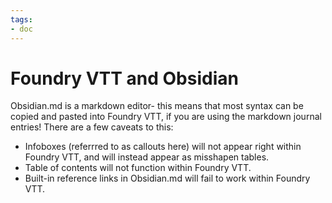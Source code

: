 ```yaml
---
tags:
- doc
---
```

# Foundry VTT and Obsidian
Obsidian.md is a markdown editor- this means that most syntax can be copied and pasted into Foundry VTT, if you are using the markdown journal entries! There are a few caveats to this:
- Infoboxes (referrred to as callouts here) will not appear right within Foundry VTT, and will instead appear as misshapen tables.
- Table of contents will not function within Foundry VTT.
- Built-in reference links in Obsidian.md will fail to work within Foundry VTT.